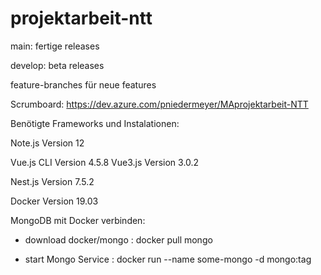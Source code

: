 # projektarbeit-ntt

main: fertige releases

develop: beta releases

feature-branches für neue features


Scrumboard: https://dev.azure.com/pniedermeyer/MAprojektarbeit-NTT

Benötigte Frameworks und Instalationen:

Note.js Version 12

Vue.js CLI Version 4.5.8
Vue3.js Version 3.0.2

Nest.js Version 7.5.2

Docker Version 19.03


MongoDB mit Docker verbinden:

- download docker/mongo : docker pull mongo

- start Mongo Service : docker run --name some-mongo -d mongo:tag

